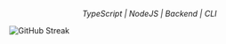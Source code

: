 _<p align="center">TypeScript | NodeJS | Backend | CLI</p>_

![GitHub Streak](https://github-readme-streak-stats.herokuapp.com/?user=kentlouisetonino&theme=android-dark&card_width=921)
